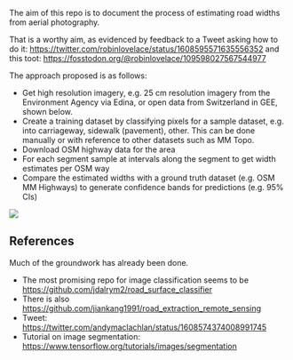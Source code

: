 

The aim of this repo is to document the process of estimating road widths from aerial photography.

That is a worthy aim, as evidenced by feedback to a Tweet asking how to do it: https://twitter.com/robinlovelace/status/1608595571635556352 and this toot: https://fosstodon.org/@robinlovelace/109598027567544977

The approach proposed is as follows:

- Get high resolution imagery, e.g. 25 cm resolution imagery from the Environment Agency via Edina, or open data from Switzerland in GEE, shown below.
- Create a training dataset by classifying pixels for a sample dataset, e.g. into carriageway, sidewalk (pavement), other. This can be done manually or with reference to other datasets such as MM Topo.
- Download OSM highway data for the area
- For each segment sample at intervals along the segment to get width estimates per OSM way
- Compare the estimated widths with a ground truth dataset (e.g. OSM MM Highways) to generate confidence bands for predictions (e.g. 95% CIs)

![](https://user-images.githubusercontent.com/1825120/210060557-16d93c23-c840-41f5-9d3b-2da4c4eb3d97.png)

## References

Much of the groundwork has already been done.

- The most promising repo for image classification seems to be https://github.com/jdalrym2/road_surface_classifier
- There is also https://github.com/jiankang1991/road_extraction_remote_sensing
- Tweet: https://twitter.com/andymaclachlan/status/1608574374008991745
- Tutorial on image segmentation: https://www.tensorflow.org/tutorials/images/segmentation

